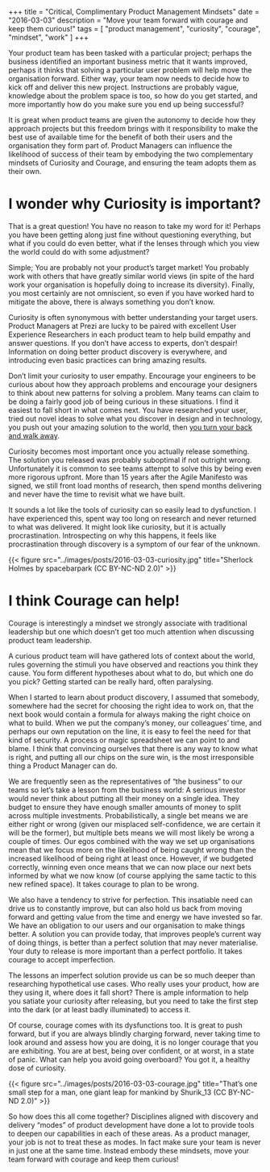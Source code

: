 +++
title = "Critical, Complimentary Product Management Mindsets"
date = "2016-03-03"
description = "Move your team forward with courage and keep them curious!"
tags = [
    "product management", "curiosity", "courage", "mindset", "work"
]
+++

Your product team has been tasked with a particular project; perhaps the business identified an important business metric that it wants improved, perhaps it thinks that solving a particular user problem will help move the organisation forward. Either way, your team now needs to decide how to kick off and deliver this new project. Instructions are probably vague, knowledge about the problem space is too, so how do you get started, and more importantly how do you make sure you end up being successful?

It is great when product teams are given the autonomy to decide how they approach projects but this freedom brings with it responsibility to make the best use of available time for the benefit of both their users and the organisation they form  part of. Product Managers can influence the likelihood of success of their team by embodying the two complementary mindsets of Curiosity and Courage, and ensuring the team adopts them as their own. 

# I wonder why Curiosity is important?
That is a great question! You have no reason to take my word for it! Perhaps you have been getting along just fine without questioning everything, but what if you could do even better, what if the lenses through which you view the world could do with some adjustment?

Simple; You are probably not your product’s target market! You probably work with others that have greatly similar world views (in spite of the hard work your organisation is hopefully doing to increase its diversity). Finally, you most certainly are not omniscient, so even if you have worked hard to mitigate the above, there is always something you don’t know.

Curiosity is often synonymous with better understanding your target users. Product Managers at Prezi are lucky to be paired with excellent User Experience Researchers in each product team to help build empathy and answer questions. If you don’t have access to experts, don’t despair! Information on doing better product discovery is everywhere, and introducing even basic practices can bring amazing results.

Don’t limit your curiosity to user empathy. Encourage your engineers to be curious about how they approach problems and encourage your designers to think about new patterns for solving a problem. Many teams can claim to be doing a fairly good job of being curious in these situations. I find it easiest to fall short in what comes next. You have researched your user, tried out novel ideas to solve what you discover in design and in technology, you push out your amazing solution to the world, then [you turn your back and walk away](https://www.youtube.com/watch?v=Sqz5dbs5zmo).

Curiosity becomes most important once you actually release something. The solution you released was probably suboptimal if not outright wrong. Unfortunately it is common to see teams attempt to solve this by being even more rigorous upfront. More than 15 years after the Agile Manifesto was signed, we still front load months of research, then spend months delivering and never have the time to revisit what we have built.

It sounds a lot like the tools of curiosity can so easily lead to dysfunction. I have experienced this, spent way too long on research and never returned to what was delivered. It might look like curiosity, but it is actually procrastination. Introspecting on why this happens, it feels like procrastination through discovery is a symptom of our fear of the unknown.

{{< figure src="../images/posts/2016-03-03-curiosity.jpg" title="Sherlock Holmes by spacebarpark (CC BY-NC-ND 2.0)" >}}


# I think Courage can help!
Courage is interestingly a mindset we strongly associate with traditional leadership but one which doesn’t get too much attention when discussing product team leadership.

A curious product team will have gathered lots of context about the world, rules governing the stimuli you have observed and reactions you think they cause. You form different hypotheses about what to do, but which one do you pick? Getting started can be really hard, often paralysing. 

When I started to learn about product discovery, I assumed that somebody, somewhere had the secret for choosing the right idea to work on, that the next book would contain a formula for always making the right choice on what to build. When we put the company’s money, our colleagues’ time, and perhaps our own reputation on the line, it is easy to feel the need for that kind of security. A process or magic spreadsheet we can point to and blame. I think that convincing ourselves that there is any way to know what is right, and putting all our chips on the sure win, is the most irresponsible thing a Product Manager can do. 

We are frequently seen as the representatives of “the business” to our teams so let’s take a lesson from the business world: A serious investor would never think about putting all their money on a single idea. They budget to ensure they have enough smaller amounts of money to split across multiple investments. Probabilistically, a single bet means we are either right or wrong (given our misplaced self-confidence, we are certain it will be the former), but multiple bets means we will most likely be wrong a couple of times. Our egos combined with the way we set up organisations mean that we focus more on the likelihood of being caught wrong than the increased likelihood of being right at least once. However, if we budgeted correctly, winning even once means that we can now place our next bets informed by what we now know (of course applying the same tactic to this new refined space). It takes courage to plan to be wrong.

We also have a tendency to strive for perfection. This insatiable need can drive us to constantly improve, but can also hold us back from moving forward and getting value from the time and energy we have invested so far. We have an obligation to our users and our organisation to make things better. A solution you can provide today, that improves people’s current way of doing things, is better than a perfect solution that may never materialise. Your duty to release is more important than a perfect portfolio. It takes courage to accept imperfection.

The lessons an imperfect solution provide us can be so much deeper than researching hypothetical use cases. Who really uses your product, how are they using it, where does it fall short? There is ample information to help you satiate your curiosity after releasing, but you need to take the first step into the dark (or at least badly illuminated) to access it.

Of course, courage comes with its dysfunctions too. It is great to push forward, but if you are always blindly charging forward, never taking time to look around and assess how you are doing, it is no longer courage that you are exhibiting. You are at best, being over confident, or at worst, in a state of panic. What can help you avoid going overboard? You got it, a healthy dose of curiosity.

{{< figure src="../images/posts/2016-03-03-courage.jpg" title="That’s one small step for a man, one giant leap for mankind by Shurik_13 (CC BY-NC-ND 2.0)" >}}


So how does this all come together? Disciplines aligned with discovery and delivery “modes” of product development have done a lot to provide tools to deepen our capabilities in each of these areas. As a product manager, your job is not to treat these as modes. In fact make sure your team is never in just one at the same time. Instead embody these mindsets, move your team forward with courage and keep them curious!